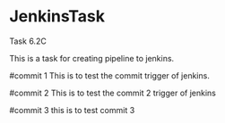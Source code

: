 # JenkinsTask
Task 6.2C

This is a task for creating pipeline to jenkins.

#commit 1
This is to test the commit trigger of jenkins.

#commit 2
This is to test the commit 2 trigger of jenkins

#commit 3
this is to test commit 3
